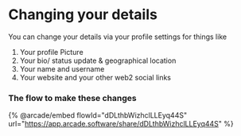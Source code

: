 # Changing your details

You can change your details via your profile settings for things like

1. Your profile Picture
2. Your bio/ status update & geographical location
3. Your name and username&#x20;
4. Your website and your other web2 social links

### The flow to make these changes

{% @arcade/embed flowId="dDLthbWizhclLLEyq44S" url="https://app.arcade.software/share/dDLthbWizhclLLEyq44S" %}
